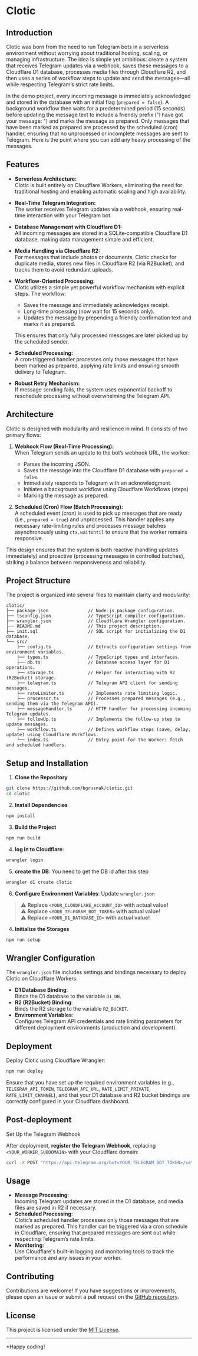 # Clotic

## Introduction

Clotic was born from the need to run Telegram bots in a serverless environment without worrying about traditional hosting, scaling, or managing infrastructure. The idea is simple yet ambitious: create a system that receives Telegram updates via a webhook, saves these messages to a Cloudflare D1 database, processes media files through Cloudflare R2, and then uses a series of workflow steps to update and send the messages—all while respecting Telegram’s strict rate limits. 

In the demo project, every incoming message is immediately acknowledged and stored in the database with an initial flag (`prepared = false`). A background workflow then waits for a predetermined period (15 seconds) before updating the message text to include a friendly prefix ("I have got your message: ") and marks the message as prepared. Only messages that have been marked as prepared are processed by the scheduled (cron) handler, ensuring that no unprocessed or incomplete messages are sent to Telegram. Here is the point where you can add any heavy processing of the messages.

## Features

- **Serverless Architecture:**  
  Clotic is built entirely on Cloudflare Workers, eliminating the need for traditional hosting and enabling automatic scaling and high availability.

- **Real-Time Telegram Integration:**  
  The worker receives Telegram updates via a webhook, ensuring real-time interaction with your Telegram bot.

- **Database Management with Cloudflare D1:**  
  All incoming messages are stored in a SQLite‑compatible Cloudflare D1 database, making data management simple and efficient.

- **Media Handling via Cloudflare R2:**  
  For messages that include photos or documents, Clotic checks for duplicate media, stores new files in Cloudflare R2 (via R2Bucket), and tracks them to avoid redundant uploads.

- **Workflow-Oriented Processing:**  
  Clotic utilizes a simple yet powerful workflow mechanism with explicit steps. The workflow:
  - Saves the message and immediately acknowledges receipt.
  - Long-time processing (now wait for 15 seconds only).
  - Updates the message by prepending a friendly confirmation text and marks it as prepared.
  
  This ensures that only fully processed messages are later picked up by the scheduled sender.

- **Scheduled Processing:**  
  A cron‑triggered handler processes only those messages that have been marked as prepared, applying rate limits and ensuring smooth delivery to Telegram.

- **Robust Retry Mechanism:**  
  If message sending fails, the system uses exponential backoff to reschedule processing without overwhelming the Telegram API.

## Architecture

Clotic is designed with modularity and resilience in mind. It consists of two primary flows:

1. **Webhook Flow (Real-Time Processing):**  
   When Telegram sends an update to the bot’s webhook URL, the worker:
   - Parses the incoming JSON.
   - Saves the message into the Cloudflare D1 database with `prepared = false`.
   - Immediately responds to Telegram with an acknowledgment.
   - Initiates a background workflow using Cloudflare Workflows (steps)
   - Marking the message as prepared.

2. **Scheduled (Cron) Flow (Batch Processing):**  
   A scheduled event (cron) is used to pick up messages that are ready (i.e., `prepared = true`) and unprocessed. This handler applies any necessary rate-limiting rules and processes message batches asynchronously using `ctx.waitUntil` to ensure that the worker remains responsive.

This design ensures that the system is both reactive (handling updates immediately) and proactive (processing messages in controlled batches), striking a balance between responsiveness and reliability.


## Project Structure

The project is organized into several files to maintain clarity and modularity:

```
clotic/
├── package.json               // Node.js package configuration.
├── tsconfig.json              // TypeScript compiler configuration.
├── wrangler.json              // Cloudflare Wrangler configuration.
├── README.md                  // This project description.
├── init.sql                   // SQL script for initializing the D1 database.
└── src/
    ├── config.ts              // Extracts configuration settings from environment variables.
    ├── types.ts               // TypeScript types and interfaces.
    ├── db.ts                  // Database access layer for D1 operations.
    ├── storage.ts             // Helper for interacting with R2 (R2Bucket) storage.
    ├── telegram.ts            // Telegram API client for sending messages.
    ├── rateLimiter.ts         // Implements rate limiting logic.
    ├── processor.ts           // Processes prepared messages (e.g., sending them via the Telegram API).
    ├── messageHandler.ts      // HTTP handler for processing incoming Telegram updates.
    ├── followUp.ts            // Implements the follow-up step to update messages.
    ├── workflow.ts            // Defines workflow steps (save, delay, update) using Cloudflare Workflows. 
    └── index.ts               // Entry point for the Worker: fetch and scheduled handlers.
```

## Setup and Installation

1. **Clone the Repository**
  ```bash
  git clone https://github.com/bgrusnak/clotic.git
  cd clotic
  ```

2. **Install Dependencies**
  ```bash
  npm install
  ```

3. **Build the Project**
  ```bash
  npm run build
  ```

4. **log in to Cloudflare**:
  ```sh
  wrangler login
  ```

5. **create the DB**:
You need to get the DB id after this step
  ```sh
  wrangler d1 create clotic
  ``` 

6. **Configure Environment Variables**:
Update `wrangler.json`

  > ⚠ **Replace `<YOUR_CLOUDFLARE_ACCOUNT_ID>`  with actual value!**  
  > ⚠ **Replace `<YOUR_TELEGRAM_BOT_TOKEN>` with actual value!**  
  > ⚠ **Replace `<YOUR_D1_DATABASE_ID>` with actual value!**   


4. **Initialize the Storages**
  ```sh
  npm run setup
  ```

## Wrangler Configuration

The `wrangler.json` file includes settings and bindings necessary to deploy Clotic on Cloudflare Workers:

- **D1 Database Binding**:  
  Binds the D1 database to the variable `D1_DB`.
- **R2 (R2Bucket) Binding**:  
  Binds the R2 storage to the variable `R2_BUCKET`.
- **Environment Variables**:  
  Configures Telegram API credentials and rate limiting parameters for different deployment environments (production and development).

## Deployment

Deploy Clotic using Cloudflare Wrangler:

  ```bash
  npm run deploy
  ```

Ensure that you have set up the required environment variables (e.g., `TELEGRAM_API_TOKEN`, `TELEGRAM_API_URL`, `RATE_LIMIT_PRIVATE`, `RATE_LIMIT_CHANNEL`), and that your D1 database and R2 bucket bindings are correctly configured in your Cloudflare dashboard.

## Post-deployment

Set Up the Telegram Webhook

After deployment, **register the Telegram Webhook**, replacing `<YOUR_WORKER_SUBDOMAIN>` with your Cloudflare domain:
```sh
curl -X POST "https://api.telegram.org/bot<YOUR_TELEGRAM_BOT_TOKEN>/setWebhook?url=https://<YOUR_WORKER_SUBDOMAIN>.workers.dev/webhook"
```

## Usage

- **Message Processing**:  
  Incoming Telegram updates are stored in the D1 database, and media files are saved in R2 if necessary.
- **Scheduled Processing**:  
  Clotic’s scheduled handler processes only those messages that are marked as prepared. This handler can be triggered via a cron schedule in Cloudflare, ensuring that prepared messages are sent out while respecting Telegram’s rate limits.
- **Monitoring**:  
  Use Cloudflare's built-in logging and monitoring tools to track the performance and any issues in your worker.

## Contributing

Contributions are welcome! If you have suggestions or improvements, please open an issue or submit a pull request on the [GitHub repository](https://github.com/bgrusnak/clotic).

## License

This project is licensed under the [MIT License](LICENSE).

---

*Happy coding!